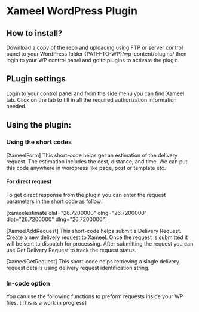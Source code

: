 # Xameel WordPress Plugin
## How to install?
Download a copy of the repo and uploading using FTP or server control panel to your WordPress folder {PATH-TO-WP}/wp-content/plugins/ then login to your WP control panel and go to plugins to activate the plugin.

## PLugin settings
Login to your control panel and from the side menu you can find Xameel tab. Click on the tab to fill in all the required authorization information needed.

## Using the plugin:
### Using the short codes
[XameelForm]
This short-code helps get an estimation of the delivery request. The estimation includes the cost, distance, and time. We can put this code anywhere in wordpress like page, post or template etc.

#### For direct request
To get direct response from the plugin you can enter the request parametars in the short code as follow:

[xameelestimate olat="26.7200000" olng="26.7200000" dlat="26.7200000" dlng="26.7200000"]

[XameelAddRequest]
This short-code helps submit a Delivery Request. Create a new delivery request to Xameel. Once the request is submitted it will be sent to dispatch for processing. After submitting the request you can use Get Delivery Request to track the request status.

[XameelGetRequest]
This short-code helps retrieving a single delivery request details using delivery request identification string.

### In-code option
You can use the following functions to preform requests inside your WP files.
[This is a work in progress]